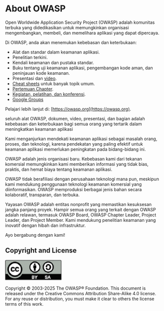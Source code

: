 # About OWASP

Open Worldwide Application Security Project (OWASP) adalah komunitas terbuka yang didedikasikan untuk memungkinkan organisasi mengembangkan, membeli, dan memelihara aplikasi yang dapat dipercaya.

Di OWASP, anda akan menemukan kebebasan dan keterbukaan:

- Alat dan standar dalam keamanan aplikasi.
- Penelitian terkini.
- Kendali keamanan dan pustaka standar.
- Buku tentang uji keamanan aplikasi, pengembangan kode aman, dan peninjauan kode keamanan.
- Presentasi dan [video](https://www.youtube.com/user/OWASPGLOBAL).
- [Cheat sheets](https://cheatsheetseries.owasp.org/) untuk banyak topik umum.
- [Pertemuan Chapter](https://owasp.org/chapters/).
- [Kegiatan, pelatihan, dan konferensi](https://owasp.org/events/).
- [Google Groups](https://groups.google.com/g/owasp)

Pelajari lebih lanjut di: [https://owasp.org](https://owasp.org).

seluruh alat OWASP, dokumen, video, presentasi, dan bagian adalah kebebasan dan keterbukaan bagi semua orang yang tertarik dalam meningkatkan keamanan aplikasi

Kami menganjurkan mendekati keamanan aplikasi sebagai masalah orang, proses, dan teknologi, karena pendekatan yang paling efektif untuk keamanan aplikasi memerlukan peningkatan pada bidang-bidang ini.

OWASP adalah jenis organisasi baru. Kebebasan kami dari tekanan komersial memungkinkan kami memberikan informasi yang tidak bias, praktis, dan hemat biaya tentang keamanan aplikasi.

OWASP tidak berafiliasi dengan perusahaan teknologi mana pun, meskipun kami mendukung penggunaan teknologi keamanan komersial yang diinformasikan. OWASP memproduksi berbagai jenis bahan secara kolaboratif, transparan, dan terbuka.

Yayasan OWASP adalah entitas nonprofit yang memastikan kesuksesan jangka panjang proyek. Hampir semua orang yang terkait dengan OWASP adalah relawan, termasuk OWASP Board, OWASP Chapter Leader, Project Leader, dan Project Member. Kami mendukung penelitian keamanan yang inovatif dengan hibah dan infrastruktur.

Ayo bergabung dengan kami!

## Copyright and License

![license](assets/license.png)

Copyright © 2003-2025 The OWASP&reg; Foundation. This document is released under the Creative Commons Attribution Share-Alike 4.0 license. For any reuse or distribution, you must make it clear to others the license terms of this work.
